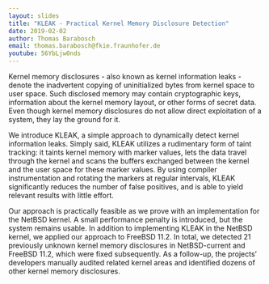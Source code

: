 ```yaml
---
layout: slides
title: "KLEAK - Practical Kernel Memory Disclosure Detection"
date: 2019-02-02
author: Thomas Barabosch
email: thomas.barabosch@fkie.fraunhofer.de 
youtube: 56YbLjw0nds
---
```

Kernel memory disclosures - also known as kernel information leaks - denote the inadvertent copying of uninitialized bytes from kernel space to user space. Such disclosed memory may contain cryptographic keys, information about the kernel memory layout, or other forms of secret data. Even though kernel memory disclosures do not allow direct exploitation of a system, they lay the ground for it.

We introduce KLEAK, a simple approach to dynamically detect kernel information leaks. Simply said, KLEAK utilizes a rudimentary form of taint tracking: it taints kernel memory with marker values, lets the data travel through the kernel and scans the buffers exchanged between the kernel and the user space for these marker values. By using compiler instrumentation and rotating the markers at regular intervals, KLEAK significantly reduces the number of false positives, and is able to yield relevant results with little effort.

Our approach is practically feasible as we prove with an implementation for the NetBSD kernel. A small performance penalty is introduced, but the system remains usable. In addition to implementing KLEAK in the NetBSD kernel, we applied our approach to FreeBSD 11.2. In total, we detected 21 previously unknown kernel memory disclosures in NetBSD-current and FreeBSD 11.2, which were fixed subsequently. As a follow-up, the projects’ developers manually audited related kernel areas and identified dozens of other kernel memory disclosures.

